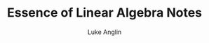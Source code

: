 ---
title: Essence of Linear Algebra Notes
author: Luke Anglin
categories: ml
image: https://encrypted-tbn0.gstatic.com/images?q=tbn:ANd9GcT81uTiAI-RH89QEK5IWSPL2on0htr7xh-yRA&usqp=CAU
description: Here, I take notes on one of the greatest online linear algebra courses.  Be sure to check out 3Blue1Brown's course yourself if you want more detail!
topics: Linear Algebra
sources: 3Blue1Brown's incredible YouTube 'Essence of Linear Algebra' course
publish: True
link: https://nbviewer.jupyter.org/github/LukeAnglin/WebApp/blob/master/categories/MLProjects/Notes/Essence-of-Linear-Algebra.ipynb
---
